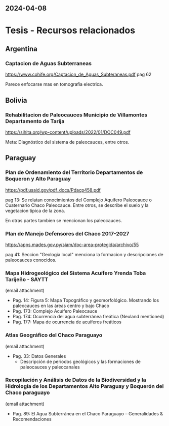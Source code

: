 2024-04-08
---
# Tesis - Recursos relacionados
## Argentina
### Captacion de Aguas Subterraneas
https://www.cohife.org/Captacion_de_Aguas_Subteraneas.pdf
pag 62

Parece enfocarse mas en tomografia electrica.

## Bolivia
### Rehabilitacion de Paleocauces Municipio de Villamontes Departamento de Tarija
https://sihita.org/wp-content/uploads/2022/01/DOC049.pdf

Meta: Diagnóstico del sistema de paleocauces, entre otros.

## Paraguay
### Plan de Ordenamiento del Territorio Departamentos de Boqueron y Alto Paraguay
https://pdf.usaid.gov/pdf_docs/Pdacp458.pdf

pag 13: Se relatan conocimientos del Complejo Aquifero Paleocauce o Cuaternario Chaco
Paleocauce. Entre otros, se describe el suelo y la vegetacion tipica de la zona.

En otras partes tambien se mencionan los paleocauces.

### Plan de Manejo Defensores del Chaco 2017-2027
https://apps.mades.gov.py/siam/doc-area-protegida/archivo/55

pag 41: Seccion "Geologia local" menciona la formacion y descripciones de paleocauces
conocidos.

### Mapa Hidrogeológico del Sistema Acuífero Yrenda Toba Tarijeño - SAYTT
(email attachment)

- Pag. 14: Figura 5: Mapa Topográfico y geomorfológico. Mostrando los paleocauces en las áreas centro y bajo Chaco
- Pag. 173: Complejo Acuífero Paleocauce
- Pag. 174: Ocurrencia del agua subterránea freática (Neuland mentioned)
- Pag. 177: Mapa de ocurrencia de acuíferos freáticos

### Atlas Geográfico del Chaco Paraguayo
(email attachment)

- Pag. 33: Datos Generales
	- Descripción de periodos geológicos y las formaciones de paleocauces y paleocanales

### Recopilación y Análisis de Datos de la Biodiversidad y la Hidrología de los Departamentos Alto Paraguay y Boquerón del Chaco paraguayo
(email attachment)

- Pag. 89: El Agua Subterránea en el Chaco Paraguayo – Generalidades & Recomendaciones
